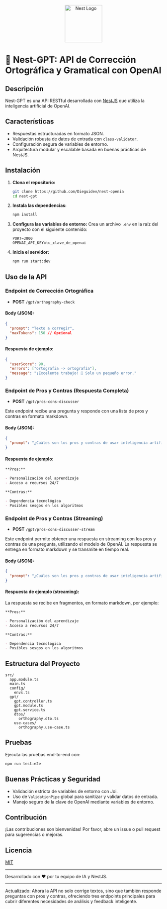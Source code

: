 <p align="center">
  <a href="http://nestjs.com/" target="blank"><img src="https://nestjs.com/img/logo-small.svg" width="120" alt="Nest Logo" /></a>
</p>

# 🧠 Nest-GPT: API de Corrección Ortográfica y Gramatical con OpenAI

## Descripción

Nest-GPT es una API RESTful desarrollada con [NestJS](https://nestjs.com/) que utiliza la inteligencia artificial de OpenAI.

## Características

- Respuestas estructuradas en formato JSON.
- Validación robusta de datos de entrada con `class-validator`.
- Configuración segura de variables de entorno.
- Arquitectura modular y escalable basada en buenas prácticas de NestJS.

## Instalación

1. **Clona el repositorio:**

   ```bash
   git clone https://github.com/Dieguidev/nest-openia
   cd nest-gpt
   ```

2. **Instala las dependencias:**

   ```bash
   npm install
   ```

3. **Configura las variables de entorno:**
   Crea un archivo `.env` en la raíz del proyecto con el siguiente contenido:

   ```env
   PORT=3000
   OPENAI_API_KEY=tu_clave_de_openai
   ```

4. **Inicia el servidor:**
   ```bash
   npm run start:dev
   ```

## Uso de la API

### Endpoint de Corrección Ortográfica

- **POST** `/gpt/orthography-check`

#### Body (JSON):

```json
{
  "prompt": "Texto a corregir",
  "maxTokens": 150 // Opcional
}
```

#### Respuesta de ejemplo:

```json
{
  "userScore": 90,
  "errors": ["ortografia -> ortografía"],
  "message": "¡Excelente trabajo! 🎉 Solo un pequeño error."
}
```

### Endpoint de Pros y Contras (Respuesta Completa)

- **POST** `/gpt/pros-cons-discusser`

Este endpoint recibe una pregunta y responde con una lista de pros y contras en formato markdown.

#### Body (JSON):

```json
{
  "prompt": "¿Cuáles son los pros y contras de usar inteligencia artificial en la educación?"
}
```

#### Respuesta de ejemplo:

```markdown
**Pros:**

- Personalización del aprendizaje
- Acceso a recursos 24/7

**Contras:**

- Dependencia tecnológica
- Posibles sesgos en los algoritmos
```

### Endpoint de Pros y Contras (Streaming)

- **POST** `/gpt/pros-cons-discusser-stream`

Este endpoint permite obtener una respuesta en streaming con los pros y contras de una pregunta, utilizando el modelo de OpenAI. La respuesta se entrega en formato markdown y se transmite en tiempo real.

#### Body (JSON):

```json
{
  "prompt": "¿Cuáles son los pros y contras de usar inteligencia artificial en la educación?"
}
```

#### Respuesta de ejemplo (streaming):

La respuesta se recibe en fragmentos, en formato markdown, por ejemplo:

```markdown
**Pros:**

- Personalización del aprendizaje
- Acceso a recursos 24/7

**Contras:**

- Dependencia tecnológica
- Posibles sesgos en los algoritmos
```

## Estructura del Proyecto

```
src/
  app.module.ts
  main.ts
  config/
    envs.ts
  gpt/
    gpt.controller.ts
    gpt.module.ts
    gpt.service.ts
    dtos/
      orthography.dto.ts
    use-cases/
      orthography.use-case.ts
```

## Pruebas

Ejecuta las pruebas end-to-end con:

```bash
npm run test:e2e
```

## Buenas Prácticas y Seguridad

- Validación estricta de variables de entorno con Joi.
- Uso de `ValidationPipe` global para sanitizar y validar datos de entrada.
- Manejo seguro de la clave de OpenAI mediante variables de entorno.

## Contribución

¡Las contribuciones son bienvenidas! Por favor, abre un issue o pull request para sugerencias o mejoras.

## Licencia

[MIT](LICENSE)

---

Desarrollado con ❤️ por tu equipo de IA y NestJS.

---

Actualizado: Ahora la API no solo corrige textos, sino que también responde preguntas con pros y contras, ofreciendo tres endpoints principales para cubrir diferentes necesidades de análisis y feedback inteligente.
